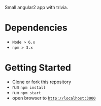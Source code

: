 Small angular2 app with trivia.

# Dependencies
* `Node > 6.x`
* `npm > 3.x`

# Getting Started

- Clone or fork this repository
- run `npm install`
- run `npm start`
- open browser to [`http://localhost:3000`](http://localhost:3000)
